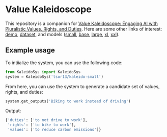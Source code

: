 # Value Kaleidoscope

This repository is a companion for [Value Kaleidoscope: Engaging AI with Pluralistic Values, Rights, and Duties](https://kaleido.allen.ai). Here are some other links of interest: [demo](https://kaleido.allen.ai), [dataset](https://huggingface.co/datasets/tsor13/ValuePrism), and models ([small](https://huggingface.co/tsor13/kaleido-small), [base](https://huggingface.co/tsor13/kaleido-base), [large](https://huggingface.co/tsor13/kaleido-large), [xl](https://huggingface.co/tsor13/kaleido-xl), [xxl](https://huggingface.co/tsor13/kaleido-xxl)).

## Example usage

To intiialize the system, you can use the following code:

```python
from KaleidoSys import KaleidoSys
system = KaleidoSys('tsor13/kaleido-small')
```

From here, you can use the system to generate a candidate set of values, rights, and duties:

```python
system.get_outputs('Biking to work instead of driving')
```
Output:
```python
{'duties': ['to not drive to work'],
 'rights': ['to bike to work'],
 'values': ['to reduce carbon emissions']}
```
